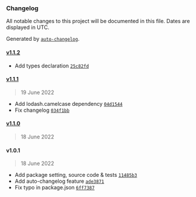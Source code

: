 ### Changelog

All notable changes to this project will be documented in this file. Dates are displayed in UTC.

Generated by [`auto-changelog`](https://github.com/CookPete/auto-changelog).

#### [v1.1.2](https://github.com/MaxJacobs213/jsmp-infra-maksym-yakubov-camelize/compare/v1.1.1...v1.1.2)

- Add types declaration [`25c82fd`](https://github.com/MaxJacobs213/jsmp-infra-maksym-yakubov-camelize/commit/25c82fd1e4fd6b2b652a2458a84f5c5ee35c37a6)

#### [v1.1.1](https://github.com/MaxJacobs213/jsmp-infra-maksym-yakubov-camelize/compare/v1.1.0...v1.1.1)

> 19 June 2022

- Add lodash.camelcase dependency [`04d1544`](https://github.com/MaxJacobs213/jsmp-infra-maksym-yakubov-camelize/commit/04d1544ebc1aedb54036183aec9eecec57967aae)
- Fix changelog [`034f1bb`](https://github.com/MaxJacobs213/jsmp-infra-maksym-yakubov-camelize/commit/034f1bb17f19ccc4dc64515004df0ca797c6f214)

#### [v1.1.0](https://github.com/MaxJacobs213/jsmp-infra-maksym-yakubov-camelize/compare/v1.0.1...v1.1.0)

> 18 June 2022

#### v1.0.1

> 18 June 2022

- Add package setting, source code & tests [`11485b3`](https://github.com/MaxJacobs213/jsmp-infra-maksym-yakubov-camelize/commit/11485b36855fbbb2e14261a42a009b472011053f)
- Add auto-changelog feature [`ade3871`](https://github.com/MaxJacobs213/jsmp-infra-maksym-yakubov-camelize/commit/ade3871156dc74a4f59477f419f867cf59839bc2)
- Fix typo in package.json [`6ff7387`](https://github.com/MaxJacobs213/jsmp-infra-maksym-yakubov-camelize/commit/6ff73878bebcdc030bea80af49b37121d10d94d9)
